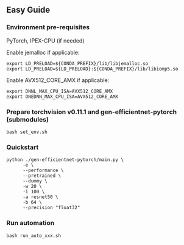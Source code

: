 ## Easy Guide

### Environment pre-requisites
PyTorch, IPEX-CPU (if needed)

Enable jemalloc if applicable:
```
export LD_PRELOAD=${CONDA_PREFIX}/lib/libjemalloc.so
export LD_PRELOAD=${LD_PRELOAD}:${CONDA_PREFIX}/lib/libiomp5.so
```
Enable AVX512_CORE_AMX if applicable:
```
export DNNL_MAX_CPU_ISA=AVX512_CORE_AMX
export ONEDNN_MAX_CPU_ISA=AVX512_CORE_AMX
```

### Prepare torchvision v0.11.1 and gen-efficientnet-pytorch (submodules)
```
bash set_env.sh
```

### Quickstart
```
python ./gen-efficientnet-pytorch/main.py \
      -e \
      --performance \
      --pretrained \
      --dummy \
      -w 20 \
      -i 100 \
      -a resnet50 \
      -b 64 \
      --precision "float32"
```

### Run automation
```
bash run_auto_xxx.sh
```

